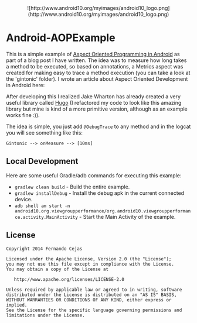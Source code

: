 <center>![http://www.android10.org/myimages/android10_logo.png](http://www.android10.org/myimages/android10_logo.png)</center>

Android-AOPExample
==================

This is a simple example of [Aspect Oriented Programming in Android](http://fernandocejas.com/2014/08/03/aspect-oriented-programming-in-android/) as part of a blog post I have written.
The idea was to measure how long takes a method to be executed, so based on annotations, a Metrics aspect was created for making easy to trace a method execution (you can take a look at the 'gintonic' folder).
I wrote an article about Aspect Oriented Development in Android here:

After developing this I realized Jake Wharton has already created a very useful library called [Hugo](https://github.com/JakeWharton/hugo) (I refactored my code to look like this amazing library but mine is kind of a more primitive version, although as an example works fine :)).

The idea is simple, you just add `@DebugTrace` to any method and in the logcat you will see something like this:

```
Gintonic --> onMeasure --> [10ms]
```


Local Development
-----------------

Here are some useful Gradle/adb commands for executing this example:

 * `gradlew clean build` - Build the entire example.
 * `gradlew installDebug` - Install the debug apk in the current connected device.
 * `adb shell am start -n android10.org.viewgroupperformance/org.android10.viewgroupperformance.activity.MainActivity` - Start the Main Activity of the example.


License
--------

    Copyright 2014 Fernando Cejas

    Licensed under the Apache License, Version 2.0 (the "License");
    you may not use this file except in compliance with the License.
    You may obtain a copy of the License at

       http://www.apache.org/licenses/LICENSE-2.0

    Unless required by applicable law or agreed to in writing, software
    distributed under the License is distributed on an "AS IS" BASIS,
    WITHOUT WARRANTIES OR CONDITIONS OF ANY KIND, either express or implied.
    See the License for the specific language governing permissions and
    limitations under the License.
